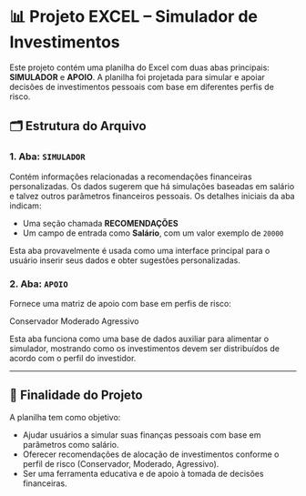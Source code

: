 # 📊 Projeto EXCEL – Simulador de Investimentos

Este projeto contém uma planilha do Excel com duas abas principais: **SIMULADOR** e **APOIO**. A planilha foi projetada para simular e apoiar decisões de investimentos pessoais com base em diferentes perfis de risco.

## 🗂 Estrutura do Arquivo

### 1. Aba: `SIMULADOR`

Contém informações relacionadas a recomendações financeiras personalizadas. Os dados sugerem que há simulações baseadas em salário e talvez outros parâmetros financeiros pessoais. Os detalhes iniciais da aba indicam:

* Uma seção chamada **RECOMENDAÇÕES**
* Um campo de entrada como **Salário**, com um valor exemplo de `20000`

Esta aba provavelmente é usada como uma interface principal para o usuário inserir seus dados e obter sugestões personalizadas.

### 2. Aba: `APOIO`

Fornece uma matriz de apoio com base em perfis de risco:

Conservador 
Moderado 
Agressivo

Esta aba funciona como uma base de dados auxiliar para alimentar o simulador, mostrando como os investimentos devem ser distribuídos de acordo com o perfil do investidor.

---

## 🧠 Finalidade do Projeto

A planilha tem como objetivo:

* Ajudar usuários a simular suas finanças pessoais com base em parâmetros como salário.
* Oferecer recomendações de alocação de investimentos conforme o perfil de risco (Conservador, Moderado, Agressivo).
* Ser uma ferramenta educativa e de apoio à tomada de decisões financeiras.

